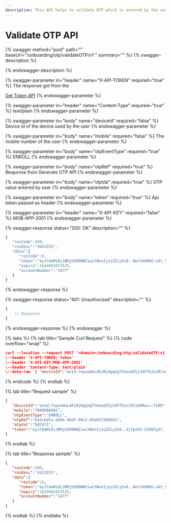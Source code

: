 ```yaml
---
description: This API helps to validate OTP which is entered by the user
---
```


# Validate OTP API

{% swagger method="post" path="" baseUrl="<domain>/onboarding/otp/validateOTP/v1 " summary="" %}
{% swagger-description %}

{% endswagger-description %}

{% swagger-parameter in="header" name="X-API-TOKEN" required="true" %}
The response got from the

[Get Token API](../get-app-token-api.md)
{% endswagger-parameter %}

{% swagger-parameter in="header" name="Content-Type" required="true" %}
text/plain
{% endswagger-parameter %}

{% swagger-parameter in="body" name="deviceId" required="false" %}
Device id of the device used by the user
{% endswagger-parameter %}

{% swagger-parameter in="body" name="mobile" required="false" %}
The mobile number of the user
{% endswagger-parameter %}

{% swagger-parameter in="body" name="otpEventType" required="true" %}
ENROLL
{% endswagger-parameter %}

{% swagger-parameter in="body" name="otpRef" required="true" %}
Response from Generate OTP API
{% endswagger-parameter %}

{% swagger-parameter in="body" name="otpVal" required="true" %}
OTP value entered by user
{% endswagger-parameter %}

{% swagger-parameter in="body" name="token" required="true" %}
Api token passed as header
{% endswagger-parameter %}

{% swagger-parameter in="header" name="X-API-KEY" required="false" %}
MOB-APP-2001
{% endswagger-parameter %}

{% swagger-response status="200: OK" description="" %}
```javascript
{
   "resCode":200,
   "resDesc":"SUCCESS",
   "data":{
      "resCode":0,
      "token":"eyJlbmMiOiJBMjU2R0NNIiwiYWxnIjoiZGlyIn0..NofzkUM6G-vXt_9N.a3wk4f7Nl9kBN3i5mDYzoewars9eTAhVwJz6gJn6NqFHySAdVAGz1Q3-ctSupCHiHQ3JWC3F0d5Tq5w3jmJ5idfJfryOMKsDnfIjKW5dCyct_heTdLNFsjFOICOFGjV7ns3S3sORQEdDRZLATCQFOp85hLVtWzzFK4FTb9t5bF4zB-jdyKwMVPwQEEaZGbTN1uoCnXmEYBtwf4P1NYkj9mOYSrxGk_GHOIL3LPpYuDvQKSw_z_hlKpLjKFI8su9gkv833PU.Bq8aIaMvInvWbX6QPvqUFQ",
      "expiry":1644902027635,
      "accountNumber":"1477"
   }
}
```
{% endswagger-response %}

{% swagger-response status="401: Unauthorized" description="" %}
```javascript
{
    // Response
}
```
{% endswagger-response %}
{% endswagger %}

{% tabs %}
{% tab title="Sample Curl Request" %}
{% code overflow="wrap" %}
```json
curl --location --request POST '<domain>/onboarding/otp/validateOTP/v1'
\--header 'X-API-TOKEN; token'
\--header 'X-API-KEY:MOB-APP-2001'
\--header 'Content-Type: text/plain'
\--data-raw '{ "deviceId":"anid:7vpswUwL4EiBjHgqVgTYmoadZSjS4Ffb2xJ8lv69Muc=:fe89", "mobile":"7000000002", "otpEventType":"ENROLL", "otpRef":"b43cbdfa-dd44-4bdf-99c2-65a657289501", "otpVal":"507471", "token":"eyJlbmMiOiJBMjU2R0NNIiwiYWxnIjoiZGlyIn0..2ifpzH2-XJkNfp5t.lSUr2CpIV3if17KO3HUgguz4glB487nQDwFlHmhjoeJiXYq4U27lLrCohE6EPqGABOJ9A48WssWTf6ZRv70j_67P03JZFHMYpsZt4warIkOmEXf7gnVA4ENmJA31MQtMIBv6pr918htrBTFCjA5NkWQoEPt5kQd8-PHbNqLkWiHT9O_FACP6pf5Fa91D18bayhnqZPFK2BRwlA.MRkctwoHEEjbURXXY3Cq_A" }'
```
{% endcode %}
{% endtab %}

{% tab title="Request sample" %}
```json
{
   "deviceId":"anid:7vpswUwL4EiBjHgqVgTYmoadZSjS4Ffb2xJ8lv69Muc=:fe89",
   "mobile":"7000000002",
   "otpEventType":"ENROLL",
   "otpRef":"b43cbdfa-dd44-4bdf-99c2-65a657289501",
   "otpVal":"507471",
   "token":"eyJlbmMiOiJBMjU2R0NNIiwiYWxnIjoiZGlyIn0..2ifpzH2-XJkNfp5t.lSUr2CpIV3if17KO3HUgguz4glB487nQDwFlHmhjoeJiXYq4U27lLrCohE6EPqGABOJ9A48WssWTf6ZRv70j_67P03JZFHMYpsZt4warIkOmEXf7gnVA4ENmJA31MQtMIBv6pr918htrBTFCjA5NkWQoEPt5kQd8-PHbNqLkWiHT9O_FACP6pf5Fa91D18bayhnqZPFK2BRwlA.MRkctwoHEEjbURXXY3Cq_A"
}
```
{% endtab %}

{% tab title="Response sample" %}
```json
{
   "resCode":200,
   "resDesc":"SUCCESS",
   "data":{
      "resCode":0,
      "token":"eyJlbmMiOiJBMjU2R0NNIiwiYWxnIjoiZGlyIn0..NofzkUM6G-vXt_9N.a3wk4f7Nl9kBN3i5mDYzoewars9eTAhVwJz6gJn6NqFHySAdVAGz1Q3-ctSupCHiHQ3JWC3F0d5Tq5w3jmJ5idfJfryOMKsDnfIjKW5dCyct_heTdLNFsjFOICOFGjV7ns3S3sORQEdDRZLATCQFOp85hLVtWzzFK4FTb9t5bF4zB-jdyKwMVPwQEEaZGbTN1uoCnXmEYBtwf4P1NYkj9mOYSrxGk_GHOIL3LPpYuDvQKSw_z_hlKpLjKFI8su9gkv833PU.Bq8aIaMvInvWbX6QPvqUFQ",
      "expiry":1644902027635,
      "accountNumber":"1477"
   }
}
```
{% endtab %}
{% endtabs %}
